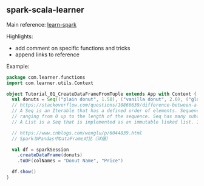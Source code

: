 ## spark-scala-learner

Main reference: [learn-spark](https://github.com/nadimbahadoor/learn-spark)

Highlights: 
- add comment on specific functions and tricks
- append links to reference

Example:
```scala
package com.learner.functions
import com.learner.utils.Context

object Tutorial_01_CreateDataFrameFromTuple extends App with Context {
  val donuts = Seq(("plain donut", 1.50), ("vanilla donut", 2.0), ("glazed donut", 2.50))
  // https://stackoverflow.com/questions/10866639/difference-between-a-seq-and-a-list-in-scala/43457354#43457354
  // A Seq is an Iterable that has a defined order of elements. Sequences provide a method apply() for indexing, 
  // ranging from 0 up to the length of the sequence. Seq has many subclasses including Queue, Range, List, Stack, and LinkedList.
  // A List is a Seq that is implemented as an immutable linked list. It's best used in cases with last-in first-out (LIFO) access patterns.

  // https://www.cnblogs.com/wonglu/p/6044839.html
  // Spark与Pandas中DataFrame对比（详细）

  val df = sparkSession
    .createDataFrame(donuts)
    .toDF(colNames = "Donut Name", "Price")

  df.show()
}
```
